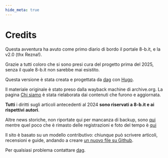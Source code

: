 ```yaml
---
hide_meta: true
---
```


# Credits

Questa avventura ha avuto come primo diario di bordo il portale 8-b.it, e la v2.0 (thx Rezna!).

Grazie a tutti coloro che si sono presi cura del progetto prima del 2025, senza il quale 8-b.it non sarebbe mai esistito.

Questa versione è stata creata e progettata da [dag](https://dag7.it) con [Hugo](https://gohugo.io/).

Il materiale originale è stato preso dalla wayback machine di archive.org. La pagina [Chi siamo](/chi-siamo) è stata rielaborata dai contenuti che furono e aggiornata.

**Tutti** i diritti sugli articoli antecedenti al 2024 **sono riservati a 8-b.it e ai rispettivi autori**.

Altre news storiche, non riportate qui per mancanza di backup, sono [qui](https://web.archive.org/web/20081205173357/http://www.8-b.it/news.php) mentre quel poco che è rimasto delle registrazioni e foto del tempo è [qui](https://web.archive.org/web/20080915174245/http://www.8-b.it/download.php)

Il sito è basato su un modello contributivo: chiunque può scrivere articoli, recensioni e guide, andando a creare [un nuovo file su Github](https://github.com/micromusicitaly/micromusicitaly.github.io).

Per qualsiasi problema contattare [dag](https://dag7.it).